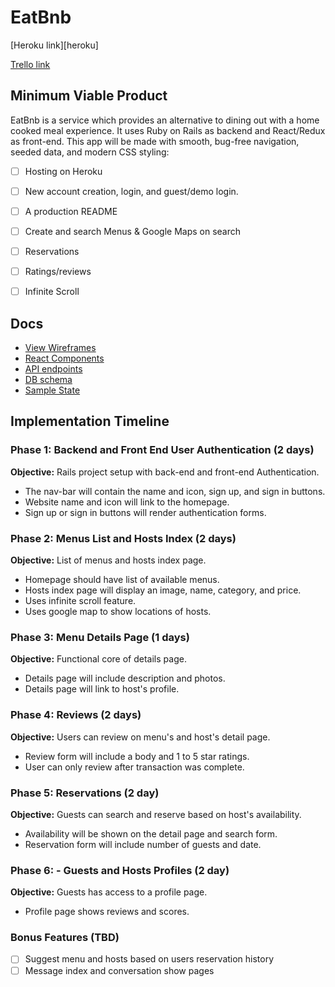 # EatBnb

[Heroku link][heroku]

[Trello link][trello]

[trello]: https://trello.com/b/h6lNOwkw/eatbnb


## Minimum Viable Product
EatBnb is a service which provides an alternative to dining out with a home cooked meal experience. It uses Ruby on Rails as backend and React/Redux as front-end. This app will be made with smooth, bug-free navigation, seeded data, and modern CSS styling:

- [ ] Hosting on Heroku
- [ ] New account creation, login, and guest/demo login.
- [ ] A production README
- [ ] Create and search Menus & Google Maps on search
- [ ] Reservations
- [ ] Ratings/reviews
- [ ] Infinite Scroll


## Docs
* [View Wireframes][wireframes]
* [React Components][components]
* [API endpoints][api-endpoints]
* [DB schema][schema]
* [Sample State][sample-state]

[wireframes]: ../docs/wireframes
[components]: ../docs/component-hierarchy.md
[sample-state]: ../docs/sample-state.md
[api-endpoints]: ../docs/api-endpoints.md
[schema]: ../docs/schema.md

## Implementation Timeline

### Phase 1: Backend and Front End User Authentication (2 days)
**Objective:** Rails project setup with back-end and front-end Authentication.
* The nav-bar will contain the name and icon, sign up, and sign in
buttons.
* Website name and icon will link to the homepage.
* Sign up or sign in buttons will render authentication forms.

### Phase 2: Menus List and Hosts Index (2 days)

**Objective:** List of menus and hosts index page.
* Homepage should have list of available menus.
* Hosts index page will display an image, name, category, and price.
* Uses infinite scroll feature.
* Uses google map to show locations of hosts.

### Phase 3: Menu Details Page (1 days)

**Objective:** Functional core of details page.
* Details page will include description and photos.
* Details page will link to host's profile.


### Phase 4: Reviews (2 days)

**Objective:** Users can review on menu's and host's detail page.
* Review form will include a body and 1 to 5 star ratings.
* User can only review after transaction was complete.

### Phase 5: Reservations (2 day)

**Objective:** Guests can search and reserve based on host's availability.
* Availability will be shown on the detail page and search form.
* Reservation form will include number of guests and date.

### Phase 6: - Guests and Hosts Profiles (2 day)

**Objective:** Guests has access to a profile page.
* Profile page shows reviews and scores.

### Bonus Features (TBD)
- [ ] Suggest menu and hosts based on users reservation history
- [ ] Message index and conversation show pages
